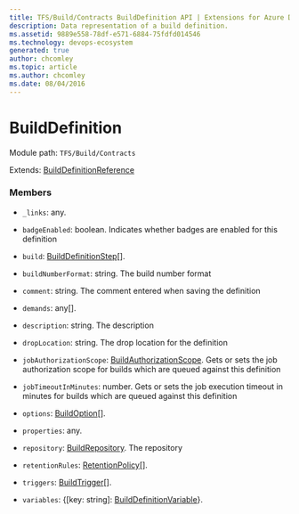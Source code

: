 ```yaml
---
title: TFS/Build/Contracts BuildDefinition API | Extensions for Azure DevOps Services
description: Data representation of a build definition.
ms.assetid: 9889e558-78df-e571-6884-75fdfd014546
ms.technology: devops-ecosystem
generated: true
author: chcomley
ms.topic: article
ms.author: chcomley
ms.date: 08/04/2016
---
```


# BuildDefinition

Module path: `TFS/Build/Contracts`

Extends: [BuildDefinitionReference](./BuildDefinitionReference.md)

### Members

- `_links`: any.

- `badgeEnabled`: boolean. Indicates whether badges are enabled for this definition

- `build`: [BuildDefinitionStep](./BuildDefinitionStep.md)[].

- `buildNumberFormat`: string. The build number format

- `comment`: string. The comment entered when saving the definition

- `demands`: any[].

- `description`: string. The description

- `dropLocation`: string. The drop location for the definition

- `jobAuthorizationScope`: [BuildAuthorizationScope](./BuildAuthorizationScope.md). Gets or sets the job authorization scope for builds which are queued against this definition

- `jobTimeoutInMinutes`: number. Gets or sets the job execution timeout in minutes for builds which are queued against this definition

- `options`: [BuildOption](./BuildOption.md)[].

- `properties`: any.

- `repository`: [BuildRepository](./BuildRepository.md). The repository

- `retentionRules`: [RetentionPolicy](./RetentionPolicy.md)[].

- `triggers`: [BuildTrigger](./BuildTrigger.md)[].

- `variables`: {[key: string]: [BuildDefinitionVariable](./BuildDefinitionVariable.md)}.
